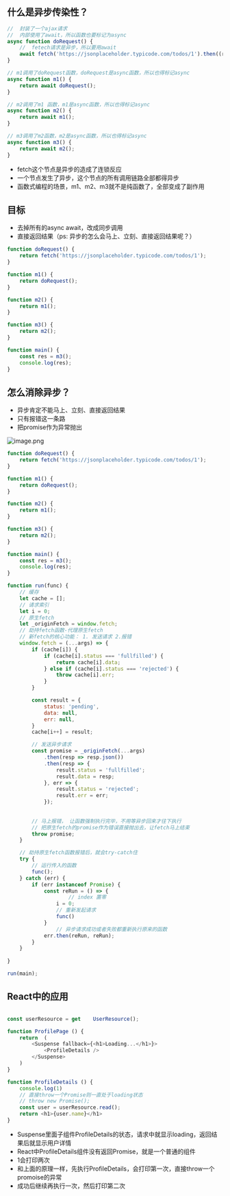 ## 什么是异步传染性？

```JavaScript
//  封装了一个ajax请求
//  内部使用了await，所以函数也要标记为async
async function doRequest() {
    //  fetech请求是异步，所以要用await
    await fetch('https://jsonplaceholder.typicode.com/todos/1').then((resp) => resp.json())
}

// m1调用了doRequest函数，doRequest是async函数，所以也得标记async
async function m1() {
    return await doRequest();
}

// m2调用了m1 函数，m1是async函数，所以也得标记async
async function m2() {
    return await m1();
}

// m3调用了m2函数，m2是async函数，所以也得标记async
async function m3() {
    return await m2();
}

```

-   fetch这个节点是异步的造成了连锁反应
-   一个节点发生了异步，这个节点的所有调用链路全部都得异步
-   函数式编程的场景，m1、m2、m3就不是纯函数了，全部变成了副作用

## 目标

-   去掉所有的async await，改成同步调用
-   直接返回结果（ps: 异步的怎么会马上、立刻、直接返回结果呢？）

```JavaScript
function doRequest() {
    return fetch('https://jsonplaceholder.typicode.com/todos/1');
}

function m1() {
    return doRequest();
}

function m2() {
    return m1();
}

function m3() {
    return m2();
}

function main() {
	const res = m3();
	console.log(res);
}
```

## 怎么消除异步？

-   异步肯定不能马上、立刻、直接返回结果
-   只有报错这一条路
-   把promise作为异常抛出

![image.png](https://p6-juejin.byteimg.com/tos-cn-i-k3u1fbpfcp/3bc3899c60e74db6bec9b23528915277~tplv-k3u1fbpfcp-zoom-in-crop-mark:4536:0:0:0.awebp?)

```JavaScript
function doRequest() {
    return fetch('https://jsonplaceholder.typicode.com/todos/1');
}

function m1() {
    return doRequest();
}

function m2() {
    return m1();
}

function m3() {
    return m2();
}

function main() {
    const res = m3();
    console.log(res);
}

function run(func) {
    // 缓存
    let cache = [];
    // 请求索引
    let i = 0;
    // 原生fetch
    let _originFetch = window.fetch;
    // 劫持fetch函数-代理原生fetch
    // 新fetch的核心功能： 1. 发送请求 2.报错
    window.fetch = (...args) => {
        if (cache[i]) {
            if (cache[i].status === 'fullfilled') {
                return cache[i].data;
            } else if (cache[i].status === 'rejected') {
                throw cache[i].err;
            }
        }

        const result = {
            status: 'pending',
            data: null,
            err: null,
        }
        cache[i++] = result;

        // 发送异步请求
        const promise = _originFetch(...args)
            .then(resp => resp.json())
            .then(resp => {
                result.status = 'fullfilled';
                result.data = resp;
            }, err => {
                result.status = 'rejected';
                result.err = err;
            });
        
        
        // 马上报错， 让函数强制执行完毕，不用等异步回来才往下执行
        // 把原生fetch的promise作为错误直接抛出去，让fetch马上结束
        throw promise;
    }

    // 劫持原生fetch函数报错后，就会try-catch住
    try {
        // 运行传入的函数
        func();
    } catch (err) {
        if (err instanceof Promise) {
            const reRun = () => {
            	    // index 置零
                i = 0;
                // 重新发起请求
                func()
            }
            	// 异步请求成功或者失败都重新执行原来的函数
            err.then(reRun, reRun);
        }
    }
    
}

run(main);

```

## React中的应用

```JavaScript

const userResource = get	UserResource();

function ProfilePage () {
	return  (
		<Suspense fallback={<h1>Loading...</h1>}>
			<ProfileDetails />
		</Suspense>
	)
}

function ProfileDetails () {
	console.log(1)
	// 直接throw一个Promise则一直处于loading状态
	// throw new Promise();
	const user = userResource.read();
	return <h1>{user.name}</h1>
}

```

-   Suspense里面子组件ProfileDetails的状态，请求中就显示loading，返回结果后就显示用户详情
-   React中ProfileDetails组件没有返回Promise，就是一个普通的组件
-   1会打印两次
-   和上面的原理一样，先执行ProfileDetails，会打印第一次，直接throw一个promoise的异常
-   成功后继续再执行一次，然后打印第二次